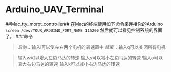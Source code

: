 # Arduino_UAV_Terminal
##Mac_tty_morot_controller##
在Mac的终端使用如下命令来连接你的Arduino
`
screen /dev/YOUR_ARDUINO_PORT_NAME 115200
`
然后就可以看见控制系统的界面了。
###命令
>*启动*：输入l可以使左右两个电机的转速置中
>*结束*：输入q可以关闭所有电机

>输入w可以增大左边马达的转速
>输入s可以减小左边马达的转速
>输入o可以真大右边马达的转速
> 输入k可以减小右边马达的转速
